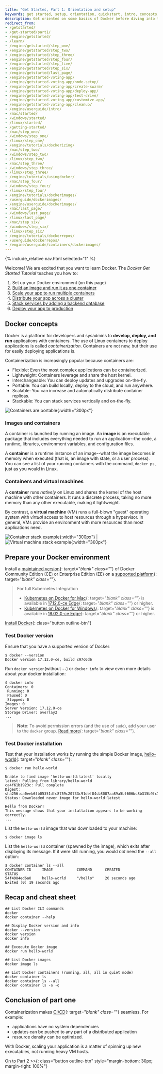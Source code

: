 ```yaml
---
title: "Get Started, Part 1: Orientation and setup"
keywords: get started, setup, orientation, quickstart, intro, concepts, containers
description: Get oriented on some basics of Docker before diving into the walkthrough.
redirect_from:
- /getstarted/
- /get-started/part1/
- /engine/getstarted/
- /learn/
- /engine/getstarted/step_one/
- /engine/getstarted/step_two/
- /engine/getstarted/step_three/
- /engine/getstarted/step_four/
- /engine/getstarted/step_five/
- /engine/getstarted/step_six/
- /engine/getstarted/last_page/
- /engine/getstarted-voting-app/
- /engine/getstarted-voting-app/node-setup/
- /engine/getstarted-voting-app/create-swarm/
- /engine/getstarted-voting-app/deploy-app/
- /engine/getstarted-voting-app/test-drive/
- /engine/getstarted-voting-app/customize-app/
- /engine/getstarted-voting-app/cleanup/
- /engine/userguide/intro/
- /mac/started/
- /windows/started/
- /linux/started/
- /getting-started/
- /mac/step_one/
- /windows/step_one/
- /linux/step_one/
- /engine/tutorials/dockerizing/
- /mac/step_two/
- /windows/step_two/
- /linux/step_two/
- /mac/step_three/
- /windows/step_three/
- /linux/step_three/
- /engine/tutorials/usingdocker/
- /mac/step_four/
- /windows/step_four/
- /linux/step_four/
- /engine/tutorials/dockerimages/
- /userguide/dockerimages/
- /engine/userguide/dockerimages/
- /mac/last_page/
- /windows/last_page/
- /linux/last_page/
- /mac/step_six/
- /windows/step_six/
- /linux/step_six/
- /engine/tutorials/dockerrepos/
- /userguide/dockerrepos/
- /engine/userguide/containers/dockerimages/
---
```


{% include_relative nav.html selected="1" %}

Welcome! We are excited that you want to learn Docker. The _Docker Get Started Tutorial_
teaches you how to:

1. Set up your Docker environment (on this page)
2. [Build an image and run it as one container](part2.md)
3. [Scale your app to run multiple containers](part3.md)
4. [Distribute your app across a cluster](part4.md)
5. [Stack services by adding a backend database](part5.md)
6. [Deploy your app to production](part6.md)

## Docker concepts

Docker is a platform for developers and sysadmins to **develop, deploy, and run**
applications with containers. The use of Linux containers to deploy applications
is called _containerization_. Containers are not new, but their use for easily
deploying applications is.

Containerization is increasingly popular because containers are:

- Flexible: Even the most complex applications can be containerized.
- Lightweight: Containers leverage and share the host kernel.
- Interchangeable: You can deploy updates and upgrades on-the-fly.
- Portable: You can build locally, deploy to the cloud, and run anywhere.
- Scalable: You can increase and automatically distribute container replicas.
- Stackable: You can stack services vertically and on-the-fly.

![Containers are portable](images/laurel-docker-containers.png){:width="300px"}

### Images and containers

A container is launched by running an image. An **image** is an executable
package that includes everything needed to run an application--the code, a
runtime, libraries, environment variables, and configuration files.

A **container** is a runtime instance of an image--what the image becomes in
memory when executed (that is, an image with state, or a user process). You can
see a list of your running containers with the command, `docker ps`, just as you
would in Linux.

### Containers and virtual machines

A **container** runs _natively_ on Linux and shares the kernel of the host
machine with other containers. It runs a discrete process, taking no more memory
than any other executable, making it lightweight.

By contrast, a **virtual machine** (VM) runs a full-blown "guest" operating
system with _virtual_ access to host resources through a hypervisor. In general,
VMs provide an environment with more resources than most applications need.

![Container stack example](https://www.docker.com/sites/default/files/Container%402x.png){:width="300px"} | ![Virtual machine stack example](https://www.docker.com/sites/default/files/VM%402x.png){:width="300px"}

## Prepare your Docker environment

Install a [maintained version](https://docs.docker.com/engine/installation/#updates-and-patches){: target="_blank" class="_"}
of Docker Community Edition (CE) or Enterprise Edition (EE) on a
[supported platform](https://docs.docker.com/engine/installation/#supported-platforms){: target="_blank" class="_"}.

> For full Kubernetes Integration
>
> - [Kubernetes on Docker for Mac](https://docs.docker.com/docker-for-mac/kubernetes/){: target="_blank" class="_"}
is available in
[17.12.0-ce Edge](https://docs.docker.com/docker-for-mac/edge-release-notes/#docker-community-edition-17120-ce-mac45-2018-01-05){: target="_blank" class="_"}
or higher.
> - [Kubernetes on Docker for Windows](https://docs.docker.com/docker-for-windows/kubernetes/){: target="_blank" class="_"}
is available in
[18.02.0-ce Edge](https://docs.docker.com/docker-for-windows/edge-release-notes/#docker-community-edition-18020-ce-rc1-win50-2018-01-26){: target="_blank" class="_"}
or higher.

[Install Docker](/engine/installation/index.md){: class="button outline-btn"}
<div style="clear:left"></div>

### Test Docker version

Ensure that you have a supported version of Docker:

```shell
$ docker --version
Docker version 17.12.0-ce, build c97c6d6
```

Run `docker version`(without `--`) or `docker info` to view even more details
about your docker installation:

```shell
$ docker info
Containers: 0
 Running: 0
 Paused: 0
 Stopped: 0
Images: 0
Server Version: 17.12.0-ce
Storage Driver: overlay2
...
```

> **Note**: To avoid permission errors (and the use of `sudo`), add your user to
> the `docker` group. [Read more](https://docs.docker.com/engine/installation/linux/linux-postinstall/){: target="_blank" class="_"}.

### Test Docker installation

Test that your installation works by running the simple Docker image,
[hello-world](https://hub.docker.com/_/hello-world/){: target="_blank" class="_"}:

```shell
$ docker run hello-world

Unable to find image 'hello-world:latest' locally
latest: Pulling from library/hello-world
ca4f61b1923c: Pull complete
Digest: sha256:ca0eeb6fb05351dfc8759c20733c91def84cb8007aa89a5bf606bc8b315b9fc7
Status: Downloaded newer image for hello-world:latest

Hello from Docker!
This message shows that your installation appears to be working correctly.
...
```

List the `hello-world` image that was downloaded to your machine:

```shell
$ docker image ls
```

List the `hello-world` container (spawned by the image), which exits after
displaying its message. If it were still running, you would _not_ need the
`--all` option:

```shell
$ docker container ls --all
CONTAINER ID     IMAGE           COMMAND      CREATED            STATUS
54f4984ed6a8     hello-world     "/hello"     20 seconds ago     Exited (0) 19 seconds ago
```

## Recap and cheat sheet

```shell
## List Docker CLI commands
docker
docker container --help

## Display Docker version and info
docker --version
docker version
docker info

## Excecute Docker image
docker run hello-world

## List Docker images
docker image ls

## List Docker containers (running, all, all in quiet mode)
docker container ls
docker container ls --all
docker container ls -a -q
```

## Conclusion of part one

Containerization makes [CI/CD](https://www.docker.com/use-cases/cicd){: target="_blank" class="_"} seamless. For example:

- applications have no system dependencies
- updates can be pushed to any part of a distributed application
- resource density can be optimized.

With Docker, scaling your application is a matter of spinning up new
executables, not running heavy VM hosts.

[On to Part 2 >>](part2.md){: class="button outline-btn" style="margin-bottom: 30px; margin-right: 100%"}
